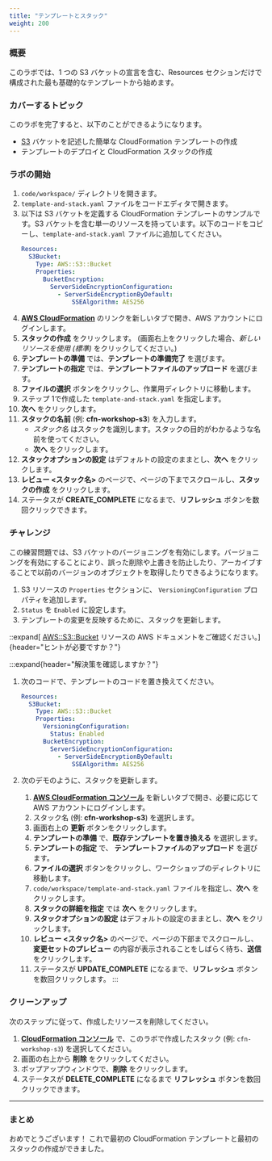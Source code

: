 ```yaml
---
title: "テンプレートとスタック"
weight: 200
---
```


### 概要
このラボでは、1 つの S3 バケットの宣言を含む、Resources セクションだけで構成された最も基礎的なテンプレートから始めます。

### カバーするトピック
このラボを完了すると、以下のことができるようになります。
+ [S3](https://aws.amazon.com/jp/s3/) バケットを記述した簡単な CloudFormation テンプレートの作成
+ テンプレートのデプロイと CloudFormation スタックの作成

### ラボの開始

1. `code/workspace/` ディレクトリを開きます。
2. `template-and-stack.yaml` ファイルをコードエディタで開きます。
3. 以下は S3 バケットを定義する CloudFormation テンプレートのサンプルです。S3 バケットを含む単一のリソースを持っています。以下のコードをコピーし、`template-and-stack.yaml` ファイルに追加してください。
   ```yaml
   Resources:
     S3Bucket:
       Type: AWS::S3::Bucket
       Properties:
         BucketEncryption:
           ServerSideEncryptionConfiguration:
             - ServerSideEncryptionByDefault:
                 SSEAlgorithm: AES256
   ```
4. **[AWS CloudFormation](https://console.aws.amazon.com/cloudformation)** のリンクを新しいタブで開き、AWS アカウントにログインします。
5. **スタックの作成** をクリックします。 (画面右上をクリックした場合、_新しいリソースを使用 (標準)_ をクリックしてください。)
6. **テンプレートの準備** では、**テンプレートの準備完了** を選びます。
7. **テンプレートの指定** では、**テンプレートファイルのアップロード** を選びます。
8. **ファイルの選択** ボタンをクリックし、作業用ディレクトリに移動します。
9. ステップ 1で作成した `template-and-stack.yaml` を指定します。
10. **次へ** をクリックします。
11. **スタックの名前** (例: **cfn-workshop-s3**) を入力します。
     + _スタック名_ はスタックを識別します。スタックの目的がわかるような名前を使ってください。
     + **次へ** をクリックします。
12. **スタックオプションの設定** はデフォルトの設定のままとし、**次へ** をクリックします。
13. **レビュー <スタック名>** のページで、ページの下までスクロールし、**スタックの作成** をクリックします。
14. ステータスが **CREATE_COMPLETE** になるまで、**リフレッシュ** ボタンを数回クリックできます。

### チャレンジ
この練習問題では、S3 バケットのバージョニングを有効にします。バージョニングを有効にすることにより、誤った削除や上書きを防止したり、アーカイブすることで以前のバージョンのオブジェクトを取得したりできるようになります。

1. S3 リソースの `Properties` セクションに、 `VersioningConfiguration` プロパティを追加します。
2. `Status` を `Enabled` に設定します。
3. テンプレートの変更を反映するために、スタックを更新します。

::expand[ [AWS::S3::Bucket](https://docs.aws.amazon.com/ja_jp/AWSCloudFormation/latest/UserGuide/aws-properties-s3-bucket.html) リソースの AWS ドキュメントをご確認ください。]{header="ヒントが必要ですか？"}

:::expand{header="解決策を確認しますか？"}
1. 次のコードで、テンプレートのコードを置き換えてください。
   ```yaml
   Resources:
     S3Bucket:
       Type: AWS::S3::Bucket
       Properties:
         VersioningConfiguration:
           Status: Enabled
         BucketEncryption:
           ServerSideEncryptionConfiguration:
             - ServerSideEncryptionByDefault:
                 SSEAlgorithm: AES256
   ```
1. 次のデモのように、スタックを更新します。

   1. **[AWS CloudFormation コンソール](https://console.aws.amazon.com/cloudformation)** を新しいタブで開き、必要に応じて AWS アカウントにログインします。
   1. スタック名 (例: **cfn-workshop-s3**) を選択します。
   1. 画面右上の **更新** ボタンをクリックします。
   1. **テンプレートの準備** で、**既存テンプレートを置き換える** を選択します。
   1. **テンプレートの指定** で、 **テンプレートファイルのアップロード** を選びます。
   1. **ファイルの選択** ボタンをクリックし、ワークショップのディレクトリに移動します。
   1. `code/workspace/template-and-stack.yaml` ファイルを指定し、**次へ** をクリックします。
   1. **スタックの詳細を指定** では **次へ** をクリックします。
   1. **スタックオプションの設定** はデフォルトの設定のままとし、**次へ** をクリックします。
   1. **レビュー <スタック名>** のページで、ページの下部までスクロールし、**変更セットのプレビュー** の内容が表示されることをしばらく待ち、**送信** をクリックします。
   1. ステータスが **UPDATE_COMPLETE** になるまで、**リフレッシュ** ボタンを数回クリックします。
:::

### クリーンアップ

次のステップに従って、作成したリソースを削除してください。

1. **[CloudFormation コンソール](https://console.aws.amazon.com/cloudformation)** で、このラボで作成したスタック (例: `cfn-workshop-s3`) を選択してください。
1. 画面の右上から **削除** をクリックしてください。
1. ポップアップウィンドウで、**削除** をクリックします。
1. ステータスが **DELETE_COMPLETE** になるまで **リフレッシュ** ボタンを数回クリックできます。

---

### まとめ

おめでとうございます！ これで最初の CloudFormation テンプレートと最初のスタックの作成ができました。

